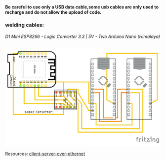 #### Be careful to use only a USB data cable,some usb cables are only used to recharge and do not allow the upload of code.

### welding cables:

###### D1 Mini ESP8266     - Logic Converter 3.3 | 5V   - Two Arduino Nano (Himalaya)


[![Alt text](https://github.com/universalbit-dev/universalbit-dev/blob/main/ann/img/D1_Mini_ArduinoNano_Logic_Converter.png)](https://github.com/universalbit-dev/universalbit-dev/tree/main/ann)


Resources:
[client-server-over-ethernet](https://toptechboy.com/python-with-arduino-lesson-16-simple-client-server-configuration-over-ethernet/)
